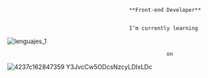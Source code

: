                                            **Front-end Developer** 


                                           I’m currently learning 

![lenguajes_1](https://user-images.githubusercontent.com/86276089/138789588-ac308353-0bb3-4422-a223-40b3e4961462.png)

                                                       on 

![4237c162847359 Y3JvcCw5ODcsNzcyLDIxLDc](https://user-images.githubusercontent.com/86276089/138789757-34f2e4db-3fc8-46b2-b8c5-961dc09cd2fb.png)



